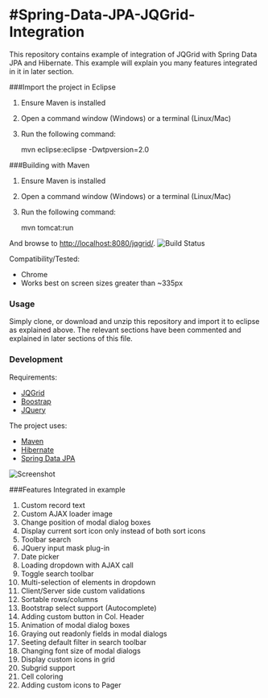 #Spring-Data-JPA-JQGrid-Integration
=================
This repository contains example of integration of JQGrid with Spring Data JPA and Hibernate. This example will explain you many features integrated in it in later section.

###Import the project in Eclipse
1. Ensure Maven is installed
2. Open a command window (Windows) or a terminal (Linux/Mac)
3. Run the following command:

	mvn eclipse:eclipse -Dwtpversion=2.0

###Building with Maven
1. Ensure Maven is installed
2. Open a command window (Windows) or a terminal (Linux/Mac)
3. Run the following command:

	mvn tomcat:run
	
And browse to [http://localhost:8080/jqgrid/](http://localhost:8080/jqgrid/).
![Build Status](http://i1272.photobucket.com/albums/y389/harshal091/passing_zpsb61e9184.png?t=1408901662)

Compatibility/Tested:
* Chrome
* Works best on screen sizes greater than ~335px

### Usage

Simply clone, or download and unzip this repository and import it to eclipse as explained above. The relevant sections have been commented and explained in later sections of this file.

### Development

Requirements:
* [JQGrid](https://github.com/tonytomov/jqGrid)
* [Boostrap](http://getbootstrap.com/)
* [JQuery](http://jquery.com/)

The project uses:
* [Maven](http://maven.apache.org/)
* [Hibernate](http://hibernate.org/) 
* [Spring Data JPA](http://projects.spring.io/spring-data/)

![Screenshot](http://i1272.photobucket.com/albums/y389/harshal091/Github/JQGridStartTheme_zps4d4aa4d2.png)

###Features Integrated in example

1. Custom record text
2. Custom AJAX loader image
3. Change position of modal dialog boxes
4. Display current sort icon only instead of both sort icons
5. Toolbar search
6. JQuery input mask plug-in
7. Date picker
8. Loading dropdown with AJAX call
9. Toggle search toolbar
10. Multi-selection of elements in dropdown
11. Client/Server side custom validations
12. Sortable rows/columns
13. Bootstrap select support (Autocomplete)
14. Adding custom button in Col. Header
15. Animation of modal dialog boxes
16. Graying out readonly fields in modal dialogs
17. Seeting default filter in search toolbar
18. Changing font size of modal dialogs
19. Display custom icons in grid
20. Subgrid support
21. Cell coloring
22. Adding custom icons to Pager


